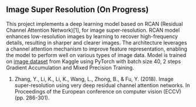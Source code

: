 ## Image Super Resolution (On Progress)

This project implements a deep learning model based on RCAN (Residual Channel Attention Network)[1], for image super-resolution. RCAN model enhances low-resolution images by learning to recover high-frequency details, resulting in sharper and clearer images. The architecture leverages a channel attention mechanism to improve feature representation, enabling the model to perform well on various types of image data. Model is trained on [image dataset][kaggle] from Kaggle  using PyTorch with batch size 40, 2 steps Gradient Accumulation and Mixed Precision Training.

1. Zhang, Y., Li, K., Li, K., Wang, L., Zhong, B., & Fu, Y. (2018). Image super-resolution using very deep residual channel attention networks. In Proceedings of the European conference on computer vision (ECCV) (pp. 286-301).

[kaggle]:https://www.kaggle.com/datasets/quadeer15sh/image-super-resolution-from-unsplash